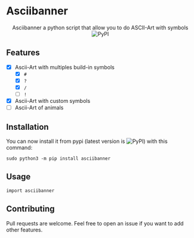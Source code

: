 # Asciibanner

<p align="center">
  Asciibanner a python script that allow you to do ASCII-Art with symbols
  <br>
  <img alt="PyPI" src="https://img.shields.io/pypi/v/asciibanner">
  <br>
</p>

## Features

 - [x] Ascii-Art with multiples build-in symbols 
   - [x] `#`
   - [x] `?`
   - [x] `/`
   - [ ] `!`
 - [x] Ascii-Art with custom symbols
 - [ ] Ascii-Art of animals

## Installation

You can now install it from pypi (latest version is <img alt="PyPI" src="https://img.shields.io/pypi/v/asciibanner">) with this command:

```
sudo python3 -m pip install asciibanner
```

## Usage

```
import asciibanner
```

## Contributing

Pull requests are welcome. Feel free to open an issue if you want to add other features.